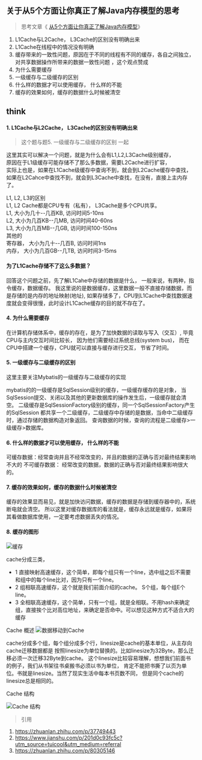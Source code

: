 ## 关于从5个方面让你真正了解Java内存模型的思考
> 思考文章《 [从5个方面让你真正了解Java内存模型](https://www.jianshu.com/p/201d0c93fc5c?utm_source=tuicool&utm_medium=referral)》

1. L1Cache与L2Cache， L3Cache的区别没有明确出来
2. L1Cache在线程中的情况没有明确
3. 缓存带来的一致性问题，原因在于不同的线程有不同的缓存，各自之间独立，对共享数据操作所带来的数据一致性问题
，这个观点赞成
4. 为什么需要缓存
5. 一级缓存与二级缓存的区别
6. 什么样的数据才可以使用缓存， 什么样的不能
7. 缓存的效果如何，缓存的数据什么时候被清空

## think
#### 1. L1Cache与L2Cache， L3Cache的区别没有明确出来
> 这个题与题5. 一级缓存与二级缓存的区别 一起

这里其实可以解决一个问题，就是为什么会有L1,L2,L3Cache级别缓存， <br>
原因在于L1级缓存可能存储不了那么多数据，需要L2Cache进行扩容，  <br>
实际上也是，如果在L1Cache级缓存中查询不到，就会到L2Cache缓存中查找， <br>
如果在L2Cahce中查找不到，就会到L3Cache中查找，在没有，直接上主内存了。 <br>

L1, L2, L3的区别   <br>
L1, L2 Cache都是CPU专有（私有）， L3Cache是多个CPU共享。<br>
L1, 大小为几十--几百KB, 访问时间5-10ns <br>
L2, 大小为几百KB--几MB, 访问时间40-60ns  <br>
L3, 大小为几百MB--几GB, 访问时间100-150ns  <br>
其他的  <br>
寄存器， 大小为几十--几百B, 访问时间1ns  <br>
内存，   大小为几百GB--几TB, 访问时间3-15ms  <br>

#### 为了L1Cache存储不了这么多数据？
回答这个问题之前，先了解L1Cahe中存储的数据是什么， 一般来说，有两种，指令缓存，数据缓存。
我这里说的是数据缓存，这里数据一般不直接存储数据，而是存储的是内存的地址映射(地址), 
如果存储多了，CPU到L1Cache中查找数据速度就会变得很慢，此时设计L1Cache缓存的目的就不存在了。


#### 4. 为什么需要缓存
在计算机存储体系中，缓存的存在，是为了加快数据的读取与写入（交互）, 毕竟CPU与主内交互时间比较长，
因为他们需要经过系统总线(system bus)， 而在CPU中搭建一个缓存，CPU就可以直接与缓存进行交互，
节省了时间。


#### 5. 一级缓存与二级缓存的区别
这里主要关注Mybatis的一级缓存与二级缓存的实现

mybatis的的一级缓存是SqlSession级别的缓存，一级缓存缓存的是对象，
当SqlSession提交、关闭以及其他的更新数据库的操作发生后，一级缓存就会清空。
二级缓存是SqlSessionFactory级别的缓存，同一个SqlSessionFactory产生的SqlSession
都共享一个二级缓存，二级缓存中存储的是数据，当命中二级缓存时，通过存储的数据构造对象返回。
查询数据的时候，查询的流程是二级缓存>一级缓存>数据库。


#### 6. 什么样的数据才可以使用缓存， 什么样的不能
可缓存数据：经常查询并且不经常改变的，并且的数据的正确与否对最终结果影响不大的
不可缓存数据： 经常改变的数据，数据的正确与否对最终结果影响很大的。


#### 7. 缓存的效果如何，缓存的数据什么时候被清空
缓存的效果显而易见，就是加快访问数据，缓存的数据是存储到缓存器中的，系统断电就会清空。
所以这里对缓存数据库的看法就是，缓存永远就是缓存，如果将其看做数据库使用，一定要考虑数据丢失的情况。


#### 8. 缓存的图形
![缓存](https://pic3.zhimg.com/80/v2-7d6ae0a0629fddd89d947ee5567d075e_hd.jpg)

cache分成三类，
-   1 直接映射高速缓存，这个简单，即每个组只有一个line，选中组之后不需要和组中的每个line比对，因为只有一个line。
-   2 组相联高速缓存，这个就是我们前面介绍的cache。 S个组，每个组E个line。
-   3 全相联高速缓存，这个简单，只有一个组，就是全相联。不用hash来确定组，直接挨个比对高位地址，来确定是否命中。可以想见这种方式不适合大的缓存


Cache 概述
![数据移动到Cache](https://pic2.zhimg.com/80/v2-ac0ecd9b96492e0ece953321ccbe6eb9_hd.jpg)

cache分成多个组，每个组分成多个行，linesize是cache的基本单位，从主存向cache迁移数据都是
按照linesize为单位替换的。比如linesize为32Byte，那么迁移必须一次迁移32Byte到cache。
这个linesize比较容易理解，想想我们前面书的例子，我们从书架往书桌搬书必须以书为单位，
肯定不能把书撕了以页为单位。书就是linesize。当然了现实生活中每本书页数不同，
但是同个cache的linesize总是相同的。

Cache 结构

![Cache 结构](https://pic1.zhimg.com/80/v2-0e1534aa871fbe7124a17e1395825a74_hd.jpg)


> 引用
1. https://zhuanlan.zhihu.com/p/37749443
2. https://www.jianshu.com/p/201d0c93fc5c?utm_source=tuicool&utm_medium=referral
3. https://zhuanlan.zhihu.com/p/80305146

